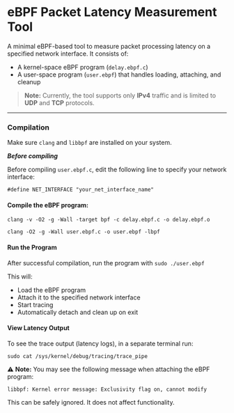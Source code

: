 # eBPF Packet Latency Measurement Tool

A minimal eBPF-based tool to measure packet processing latency on a specified network interface. It consists of:

- A kernel-space eBPF program (`delay.ebpf.c`)
- A user-space program (`user.ebpf`) that handles loading, attaching, and cleanup

> **Note:** Currently, the tool supports only **IPv4** traffic and is limited to **UDP** and **TCP** protocols.
---

### Compilation

Make sure `clang` and `libbpf` are installed on your system.

**_Before compiling_**

Before compiling `user.ebpf.c`, edit the following line to specify your network interface:

`#define NET_INTERFACE "your_net_interface_name"`

#### Compile the eBPF program:
```
clang -v -O2 -g -Wall -target bpf -c delay.ebpf.c -o delay.ebpf.o

clang -O2 -g -Wall user.ebpf.c -o user.ebpf -lbpf
```

#### Run the Program

After successful compilation, run the program with `sudo ./user.ebpf`

This will:
- Load the eBPF program
- Attach it to the specified network interface
- Start tracing
- Automatically detach and clean up on exit

#### View Latency Output

To see the trace output (latency logs), in a separate terminal run:

`sudo cat /sys/kernel/debug/tracing/trace_pipe`


⚠️ **Note:** You may see the following message when attaching the eBPF program:

```
libbpf: Kernel error message: Exclusivity flag on, cannot modify
```
This can be safely ignored. It does not affect functionality.

